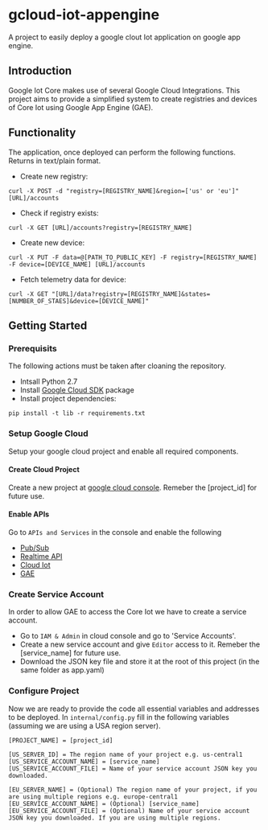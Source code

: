 # gcloud-iot-appengine
A project to easily deploy a google clout Iot application on google app engine.

## Introduction
Google Iot Core makes use of several Google Cloud Integrations. This project aims to provide a simplified system to create registries and devices of Core Iot using Google App Engine (GAE).

## Functionality
The application, once deployed can perform the following functions. Returns in text/plain format.

* Create new registry:
```
curl -X POST -d "registry=[REGISTRY_NAME]&region=['us' or 'eu']" [URL]/accounts
```

* Check if registry exists:
```
curl -X GET [URL]/accounts?registry=[REGISTRY_NAME]
```

* Create new device:
```
curl -X PUT -F data=@[PATH_TO_PUBLIC_KEY] -F registry=[REGISTRY_NAME] -F device=[DEVICE_NAME] [URL]/accounts
```

* Fetch telemetry data for device:
```
curl -X GET "[URL]/data?registry=[REGISTRY_NAME]&states=[NUMBER_OF_STAES]&device=[DEVICE_NAME]"
```

## Getting Started

### Prerequisits
The following actions must be taken after cloaning the repository.

* Intsall Python 2.7
* Install [Google Cloud SDK](https://cloud.google.com/sdk/docs/quickstarts) package
* Install project dependencies:
```
pip install -t lib -r requirements.txt
```

### Setup Google Cloud
Setup your google cloud project and enable all required components.

#### Create Cloud Project
Create a new project at [google cloud console](https://console.cloud.google.com/). Remeber the [project_id] for future use.

#### Enable APIs
Go to `APIs and Services` in the console and enable the following
* [Pub/Sub](https://cloud.google.com/pubsub/docs/)
* [Realtime API](https://developers.google.com/realtime/overview)
* [Cloud Iot](https://cloud.google.com/iot-core/)
* [GAE](https://cloud.google.com/appengine/)

### Create Service Account
In order to allow GAE to access the Core Iot we have to create a service account.
* Go to `IAM & Admin` in cloud console and go to 'Service Accounts'.
* Create a new service account and give `Editor` access to it. Remeber the [service_name] for future use.
* Download the JSON key file and store it at the root of this project (in the same folder as app.yaml)

### Configure Project
Now we are ready to provide the code all essential variables and addresses to be deployed. In `internal/config.py` fill in the following variables (assuming we are using a USA region server).
```
[PROJECT_NAME] = [project_id]

[US_SERVER_ID] = The region name of your project e.g. us-central1
[US_SERVICE_ACCOUNT_NAME] = [service_name]
[US_SERVICE_ACCOUNT_FILE] = Name of your service account JSON key you downloaded.

[EU_SERVER_NAME] = (Optional) The region name of your project, if you are using multiple regions e.g. europe-central1
[EU_SERVICE_ACCOUNT_NAME] = (Optional) [service_name]
[EU_SERVICE_ACCOUNT_FILE] = (Optional) Name of your service account JSON key you downloaded. If you are using multiple regions.
```
